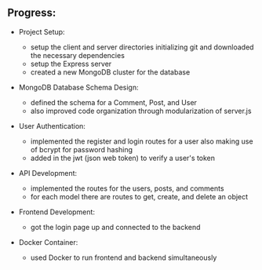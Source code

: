 ## Progress:
- Project Setup:
    - setup the client and server directories initializing git and downloaded the necessary dependencies
    - setup the Express server
    - created a new MongoDB cluster for the database

- MongoDB Database Schema Design:
    - defined the schema for a Comment, Post, and User
    - also improved code organization through modularization of server.js

- User Authentication:
    - implemented the register and login routes for a user also making use of bcrypt for password hashing
    - added in the jwt (json web token) to verify a user's token

- API Development:
    - implemented the routes for the users, posts, and comments
    - for each model there are routes to get, create, and delete an object

- Frontend Development:
    - got the login page up and connected to the backend

- Docker Container:
    - used Docker to run frontend and backend simultaneously
